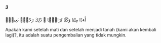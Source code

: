 ##### 3

<span class="ayah">أَءِذَا مِتْنَا وَكُنَّا تُرَابًۭا ۖ ذَٰلِكَ رَجْعٌۢ بَعِيدٌۭ</span>

<span class="ayah_translation">Apakah kami setelah mati dan setelah menjadi tanah (kami akan kembali lagi)?, itu adalah suatu pengembalian yang tidak mungkin.</span>
